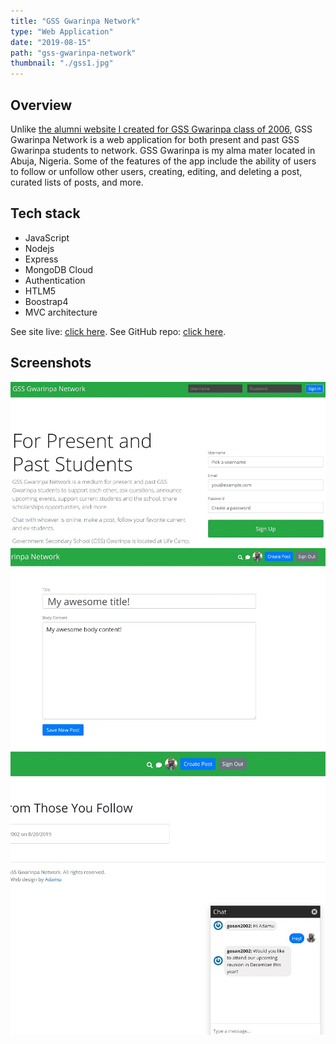 ```yaml
---
title: "GSS Gwarinpa Network"
type: "Web Application"
date: "2019-08-15"
path: "gss-gwarinpa-network"
thumbnail: "./gss1.jpg"
---
```


## Overview

Unlike [the alumni website I created for GSS Gwarinpa class of 2006](https://gosan06.netlify.com/), GSS Gwarinpa Network is a web application for both present and past GSS Gwarinpa students to network. GSS Gwarinpa is my alma mater located in Abuja, Nigeria. Some of the features of the app include the ability of users to follow or unfollow other users, creating, editing, and deleting a post, curated lists of posts, and more. 

## Tech stack

- JavaScript
- Nodejs
- Express
- MongoDB Cloud
- Authentication
- HTLM5
- Boostrap4
- MVC architecture

See site live: [click here](http://www.gssgwarinpa.com).
See GitHub repo: [click here](https://github.com/dankore/social-app).

## Screenshots

![Screenshot 1](./gss4.jpg)
![Screenshot 2](./gss2.jpg)
![Screenshot 3](./gss3.jpg)
